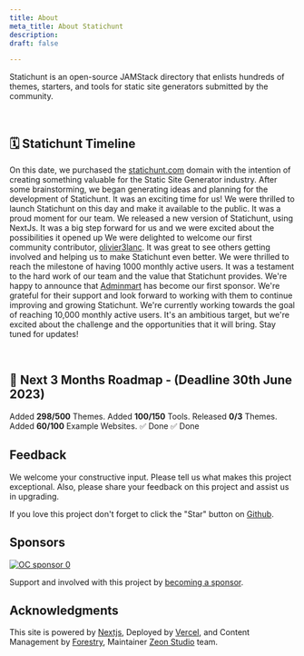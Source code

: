 ```yaml
---
title: About
meta_title: About Statichunt
description: 
draft: false

---
```

Statichunt is an open-source JAMStack directory that enlists hundreds of themes, starters, and tools for static site generators submitted by the community.

<br/>

## 🗓️ Statichunt Timeline

<Timeline>

<Event date="" title=" 🌐 Domain Purchased - 11th December 2019  "> On this date, we purchased the <a href="https://statichunt.com/" target="_blank">statichunt.com</a> domain with the intention of creating something valuable for the Static Site Generator industry. </Event>
<Event date="" title=" 💡 Idea Generation and Planning - 20th September 2021 "> After some brainstorming, we began generating ideas and planning for the development of Statichunt. It was an exciting time for us! </Event>
<Event date="" title=" 🚀 Launched Statichunt - 10th January 2022 ">We were thrilled to launch Statichunt on this day and make it available to the public. It was a proud moment for our team.</Event>
<Event date="" title=" 🚀  NextJs Version Released - 1st September 2022 "> We released a new version of Statichunt, using NextJs. It was a big step forward for us and we were excited about the possibilities it opened up </Event>
<Event date="" title=" 🪄 First Contributor - 6th September 2022 "> We were delighted to welcome our first community contributor, <a href="https://github.com/olivier3lanc" target="_blank">olivier3lanc</a>. It was great to see others getting involved and helping us to make Statichunt even better. </Event>
<Event date="" title=" 🏆 1,000 Monthly Users Milestone - 29th January 2023 "> We were thrilled to reach the milestone of having 1000 monthly active users. It was a testament to the hard work of our team and the value that Statichunt provides. </Event>
<Event date="" title=" 🤝 First Sponsor - 12th April 2023 "> We're happy to announce that <a href="https://adminmart.com/?utm_source=statichunt&utm_medium=statichunt_website&utm_campaign=statichunt_sponsorship" target="_blank">Adminmart</a> has become our first sponsor. We're grateful for their support and look forward to working with them to continue improving and growing Statichunt. </Event>
<Event date="" title=" 🎯 10,000 Monthly Users Milestone (Loading....)  ">We're currently working towards the goal of reaching 10,000 monthly active users. It's an ambitious target, but we're excited about the challenge and the opportunities that it will bring. Stay tuned for updates!</Event>

</Timeline>

<br/>

## 🎯 Next 3 Months Roadmap - (Deadline 30th June 2023)

<Timeline>

<Event date="" title=" 🖼️  500+ High-Quality JAMStack Themes">Added **298/500** Themes. </Event>
<Event date="" title=" ⚙️  150+ JAMStack Tools & Resources "> Added **100/150** Tools.</Event>
<Event date="" title=" 🖼️  Release 3 High-Quality JAMStack Themes Made By Statichunt Team ">Released **0/3** Themes. </Event>
<Event date="" title=" 💡 100+ JAMStack Example Websites ">Added **60/100** Example Websites. </Event>
<Event date="" title=" ✍️ Introduce Blog"> ✅ Done </Event>
<Event date="" title=" 🔍 Introduce Search Functionality"> ✅ Done </Event>
<Event date="" title=" 🚀 Launch on Producthunt"> </Event>

</Timeline>

## Feedback

We welcome your constructive input. Please tell us what makes this project exceptional. Also, please share your feedback on this project and assist us in upgrading.

If you love this project don't forget to click the "Star" button on [Github](https://github.com/statichunt/statichunt).

## Sponsors 

[![OC sponsor 0](https://statichunt.com/sponsors/adminmart.svg)](https://adminmart.com/?utm_source=statichunt&utm_medium=statichunt_website&utm_campaign=statichunt_sponsorship)

Support and involved with this project by [becoming a sponsor](/become-a-sponsor).


## Acknowledgments

This site is powered by <a href="https://nextjs.org/" target="_blank" rel="nofollow noopener noreferrer">Nextjs</a>, Deployed by <a href="https://vercel.com/" target="_blank" rel="nofollow noopener noreferrer">Vercel</a>, and Content Management by <a href="https://forestry.io/" target="_blank" rel="nofollow noopener noreferrer">Forestry</a>, Maintainer <a href="https://zeon.studio/" target="_blank">Zeon Studio</a> team.
